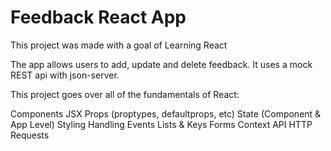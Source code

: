 # Feedback React App

This project was made with a goal of Learning React

The app allows users to add, update and delete feedback. It uses a mock REST api with json-server.

This project goes over all of the fundamentals of React:

Components
JSX
Props (proptypes, defaultprops, etc)
State (Component & App Level)
Styling
Handling Events
Lists & Keys
Forms
Context API
HTTP Requests
